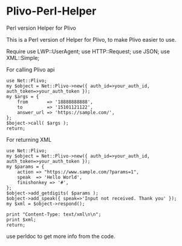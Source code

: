 Plivo-Perl-Helper
=================

Perl version Helper for Plivo

This is a Perl version of Helper for Plivo, to make Plivo easier to use.

Require
  use LWP::UserAgent;
  use HTTP::Request;
  use JSON;
  use XML::Simple;

For calling Plivo api

    use Net::Plivo;
    my $object = Net::Plivo->new({ auth_id=>your_auth_id, auth_token=>your_auth_token });
    my $args = {
        from       => '18888888888',
        to         => '15101121122',
        answer_url => 'https://sample.com/',
    };
    $boject->call( $args );
    return;

For returning XML

    use Net::Plivo;
    my $object = Net::Plivo->new({ auth_id=>your_auth_id, auth_token=>your_auth_token });
    my $params = {
        action => "https://www.sample.com/?params=1",
        speak  => 'Hello World',
        finishonkey => '#',
    };
    $object->add_getdigits( $params );
    $object->add_speak({ speak=>'Input not received. Thank you' });
    my $xml = $object->respond();

    print "Content-Type: text/xml\n\n";
    print $xml;
    return;

use perldoc to get more info from the code.
